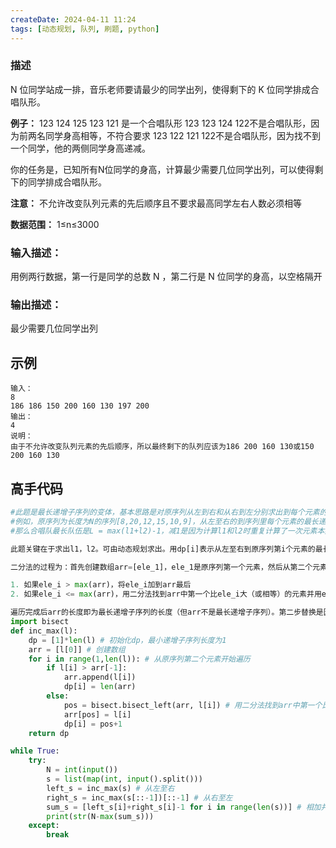 ```yaml
---
createDate: 2024-04-11 11:24
tags: [动态规划, 队列, 刷题, python]
---
```

### 描述

N 位同学站成一排，音乐老师要请最少的同学出列，使得剩下的 K 位同学排成合唱队形。

**例子：**
123 124 125 123 121 是一个合唱队形
123 123 124 122不是合唱队形，因为前两名同学身高相等，不符合要求
123 122 121 122不是合唱队形，因为找不到一个同学，他的两侧同学身高递减。

你的任务是，已知所有N位同学的身高，计算最少需要几位同学出列，可以使得剩下的同学排成合唱队形。

**注意：** 不允许改变队列元素的先后顺序且不要求最高同学左右人数必须相等

**数据范围：** 1≤n≤3000

### 输入描述：

用例两行数据，第一行是同学的总数 N ，第二行是 N 位同学的身高，以空格隔开

### 输出描述：

最少需要几位同学出列

## 示例
```0
输入：
8
186 186 150 200 160 130 197 200
输出：
4
说明：
由于不允许改变队列元素的先后顺序，所以最终剩下的队列应该为186 200 160 130或150 200 160 130
```

## 高手代码
```python
#此题是最长递增子序列的变体，基本思路是对原序列从左到右和从右到左分别求出到每个元素的最长递增子序列的长度。
#例如，原序列为长度为N的序列[8,20,12,15,10,9]，从左至右的到序列里每个元素的最长递增子序列为l1=[1,2,2,3,2,2]，从右至左为l2=[1,4,3,3,2,1]，l1+l2=[2,6,5,6,4,3]。
#那么合唱队最长队伍是L = max(l1+l2)-1，减1是因为计算l1和l2时重复计算了一次元素本身。因此最少出列人数为原序列长度N-L。

此题关键在于求出l1，l2。可由动态规划求出。用dp[i]表示从左至右到原序列第i个元素的最长递增子序列的长度，从第i个元素往回遍历更新dp[i]的值。由于每个元素都需要往回遍历一次，时间复杂度是o(n^2)。往回遍历如何更新dp[i]的值在其他题解已有很好的介绍，这里主要写用二分法代替往回遍历的过程，时间复杂度是o(nlogn)。

二分法的过程为：首先创建数组arr=[ele_1]，ele_1是原序列第一个元素，然后从第二个元素开始从左至右遍历原序列

1. 如果ele_i > max(arr)，将ele_i加到arr最后
2. 如果ele_i <= max(arr)，用二分法找到arr中第一个比ele_i大（或相等）的元素并用ele_i替换

遍历完成后arr的长度即为最长递增子序列的长度（但arr不是最长递增子序列）。第二步替换是因为为遍历到的元素可能会有比ele_i大但比替换元素小的元素，比如原序列为[2,5,8,3,4,6]。
import bisect
def inc_max(l):
    dp = [1]*len(l) # 初始化dp，最小递增子序列长度为1
    arr = [l[0]] # 创建数组
    for i in range(1,len(l)): # 从原序列第二个元素开始遍历
        if l[i] > arr[-1]:
            arr.append(l[i])
            dp[i] = len(arr)
        else:
            pos = bisect.bisect_left(arr, l[i]) # 用二分法找到arr中第一个比ele_i大（或相等）的元素的位置
            arr[pos] = l[i]
            dp[i] = pos+1
    return dp 

while True:
    try:
        N = int(input())
        s = list(map(int, input().split()))
        left_s = inc_max(s) # 从左至右
        right_s = inc_max(s[::-1])[::-1] # 从右至左
        sum_s = [left_s[i]+right_s[i]-1 for i in range(len(s))] # 相加并减去重复计算
        print(str(N-max(sum_s)))
    except:
        break
```